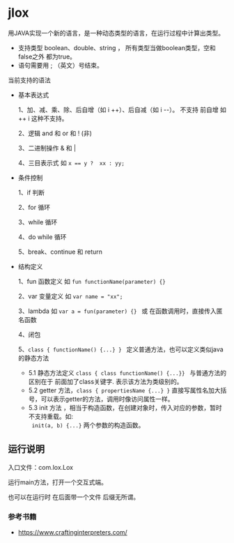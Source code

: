 # jlox
用JAVA实现一个新的语言，是一种动态类型的语言，在运行过程中计算出类型。

- 支持类型  boolean、double、string ， 所有类型当做boolean类型，空和false之外 都为true。
- 语句需要用 ; （英文）号结束。


当前支持的语法
- 基本表达式
    
    1、加、减、乘、除、后自增（如 i ++）、后自减（如 i --）。 不支持 前自增 如  ++ i 这种不支持。
    
    2、逻辑 and 和 or 和 ! (非) 

    3、二进制操作 & 和 | 

    4、三目表示式  如  ```x == y ?  xx : yy;```
- 条件控制

    1、if 判断

    2、for 循环

    3、while 循环

    4、do while 循环

    5、break、continue 和 return 

- 结构定义

    1、fun 函数定义 如 ```fun functionName(parameter) {}```

    2、var 变量定义 如 ```var name = "xx";```

    3、lambda 如  ```var a = fun(parameter) {} ``` 或 在函数调用时，直接传入匿名函数

    4、闭包 

    5、``class { functionName() {...} } `` 定义普通方法，也可以定义类似java的静态方法
  - 5.1 静态方法定义 ``` class { class functionName() {...}}  ``` 与普通方法的区别在于 前面加了class关键字. 表示该方法为类级别的。
  - 5.2 getter 方法，``` class { propertiesName {...} } ``` 直接写属性名加大括号，可以表示getter的方法，调用时像访问属性一样。
  - 5.3 init 方法 ，相当于构造函数，在创建对象时，传入对应的参数，暂时不支持重载。如: <br>
  ```  init(a, b) {...} ```  两个参数的构造函数。



## 运行说明
入口文件：com.lox.Lox

运行main方法，打开一个交互式端。 

也可以在运行时 在后面带一个文件 后缀无所谓。



### 参考书籍
- https://www.craftinginterpreters.com/

